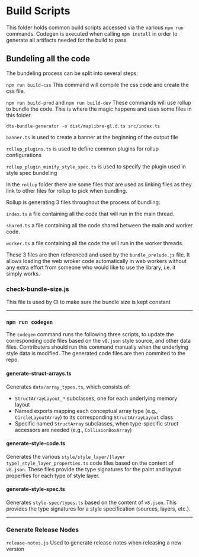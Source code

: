 # Build Scripts
This folder holds common build scripts accessed via the various `npm run` commands.
Codegen is executed when calling `npm install` in order to generate all artifacts needed for the build to pass
## Bundeling all the code

The bundeling process can be split into several steps:

`npm run build-css`
This command will compile the css code and create the css file.

`npm run build-prod` and `npm run build-dev`
These commands will use rollup to bundle the code. This is where the magic happens and uses some files in this folder.

`dts-bundle-generator -o dist/maplibre-gl.d.ts src/index.ts`

`banner.ts` is used to create a banner at the beginning of the output file

`rollup_plugins.ts` is used to define common plugins for rollup configurations

`rollup_plugin_minify_style_spec.ts` is used to specify the plugin used in style spec bundeling

In the `rollup` folder there are some files that are used as linking files as they link to other files for rollup to pick when bundling.

Rollup is generating 3 files throughout the process of bundling: 

`index.ts` a file containing all the code that will run in the main thread. 

`shared.ts` a file containing all the code shared between the main and worker code.

`worker.ts` a file containing all the code the will run in the worker threads.

These 3 files are then referenced and used by the `bundle_prelude.js` file. It allows loading the web wroker code automatically in web workers without any extra effort from someone who would like to use the library, i.e. it simply works.

### check-bundle-size.js
This file is used by CI to make sure the bundle size is kept constant

<hr>

### `npm run codegen`
The `codegen` command runs the following three scripts, to update the corresponding code files based on the `v8.json` style source, and other data files. Contributers should run this command manually when the underlying style data is modified. The generated code files are then commited to the repo.
#### generate-struct-arrays.ts		
Generates `data/array_types.ts`, which consists of:
 - `StructArrayLayout_*` subclasses, one for each underlying memory layout
 - Named exports mapping each conceptual array type (e.g., `CircleLayoutArray`) to its corresponding `StructArrayLayout` class
 - Specific named `StructArray` subclasses, when type-specific struct accessors are needed (e.g., `CollisionBoxArray`)
#### generate-style-code.ts			
Generates the various `style/style_layer/[layer type]_style_layer_properties.ts` code files based on the content of `v8.json`. These files provide the type signatures for the paint and layout properties for each type of style layer.
#### generate-style-spec.ts			
Generates `style-spec/types.ts` based on the content of `v8.json`. This provides the type signatures for a style specification (sources, layers, etc.).
<hr>

### Generate Release Nodes

`release-notes.js` Used to generate release notes when releasing a new version
